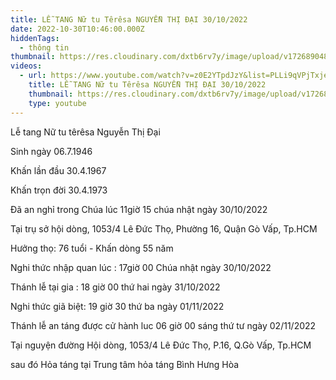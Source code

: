 ```yaml
---
title: LỄ TANG Nữ tu Têrêsa NGUYỄN THỊ ĐẠI 30/10/2022
date: 2022-10-30T10:46:00.000Z
hiddenTags:
  - thông tin
thumbnail: https://res.cloudinary.com/dxtb6rv7y/image/upload/v1726890487/le_tang_Di_%C4%90%E1%BA%A1i_H%C6%B0%C6%A1ng_vsskti.jpg
videos:
  - url: https://www.youtube.com/watch?v=z0E2YTpdJzY&list=PLLi9qVPjTxje2mrnVrfj-B1kU33fJ6Mm_&index=15
    title: LỄ TANG Nữ tu Têrêsa NGUYỄN THỊ ĐẠI 30/10/2022
    thumbnail: https://res.cloudinary.com/dxtb6rv7y/image/upload/v1726890487/le_tang_Di_%C4%90%E1%BA%A1i_H%C6%B0%C6%A1ng_vsskti.jpg
    type: youtube
---
```

Lễ tang Nữ tu têrêsa Nguyễn Thị Đại

Sinh ngày 06.7.1946

Khấn lần đầu 30.4.1967

Khấn trọn đời 30.4.1973

Đã an nghỉ trong Chúa lúc 11giờ 15 chúa nhật ngày 30/10/2022

Tại trụ sở hội dòng, 1053/4 Lê Đức Thọ, Phường 16, Quận Gò Vấp, Tp.HCM

Hưởng thọ: 76 tuổi - Khấn dòng 55 năm

Nghi thức nhập quan lúc : 17giờ 00 Chúa nhật ngày 30/10/2022

Thánh lễ tại gia : 18 giờ 00 thứ hai ngày 31/10/2022

Nghi thức giã biệt: 19 giờ 30 thứ ba ngày 01/11/2022

Thánh lễ an táng được cử hành luc 06 giờ 00 sáng thứ tư ngày 02/11/2022

Tại nguyện đường Hội dòng, 1053/4 Lê Đức Thọ, P.16, Q.Gò Vấp, Tp.HCM

sau đó Hỏa táng tại Trung tâm hỏa táng Bình Hưng Hòa
